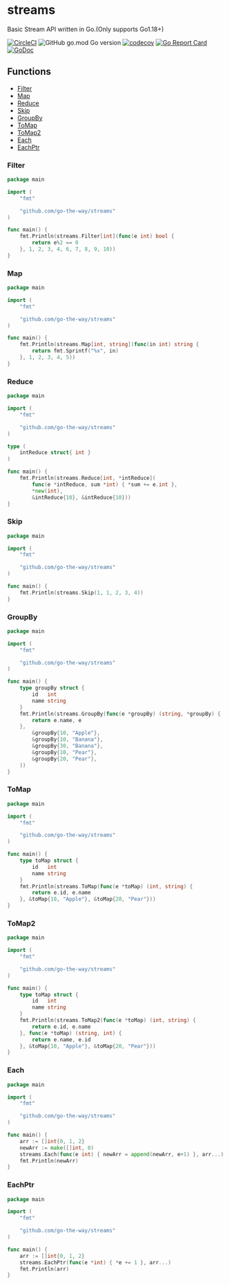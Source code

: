 # streams

Basic Stream API written in Go.(Only supports Go1.18+)

[![CircleCI](https://circleci.com/gh/go-the-way/streams/tree/main.svg?style=shield)](https://circleci.com/gh/go-the-way/streams/tree/main)
![GitHub go.mod Go version](https://img.shields.io/github/go-mod/go-version/go-the-way/streams)
[![codecov](https://codecov.io/gh/go-the-way/streams/branch/main/graph/badge.svg?token=8MAR3J959H)](https://codecov.io/gh/go-the-way/streams)
[![Go Report Card](https://goreportcard.com/badge/github.com/go-the-way/streams)](https://goreportcard.com/report/github.com/go-the-way/streams)
[![GoDoc](https://pkg.go.dev/badge/github.com/go-the-way/streams?status.svg)](https://pkg.go.dev/github.com/go-the-way/streams?tab=doc)

## Functions
- [Filter](#filter)
- [Map](#map)
- [Reduce](#reduce)
- [Skip](#skip)
- [GroupBy](#groupby)
- [ToMap](#tomap)
- [ToMap2](#tomap2)
- [Each](#each)
- [EachPtr](#eachptr)

### Filter

```go
package main

import (
	"fmt"

	"github.com/go-the-way/streams"
)

func main() {
	fmt.Println(streams.Filter[int](func(e int) bool {
		return e%2 == 0
	}, 1, 2, 3, 4, 6, 7, 8, 9, 10))
}
```

### Map

```go
package main

import (
	"fmt"

	"github.com/go-the-way/streams"
)

func main() {
	fmt.Println(streams.Map[int, string](func(in int) string {
		return fmt.Sprintf("%x", in)
	}, 1, 2, 3, 4, 5))
}
```

### Reduce

```go
package main

import (
	"fmt"

	"github.com/go-the-way/streams"
)

type (
	intReduce struct{ int }
)

func main() {
	fmt.Println(streams.Reduce[int, *intReduce](
		func(e *intReduce, sum *int) { *sum += e.int },
		*new(int),
		&intReduce{10}, &intReduce{10}))
}
```

### Skip

```go
package main

import (
	"fmt"

	"github.com/go-the-way/streams"
)

func main() {
	fmt.Println(streams.Skip(1, 1, 2, 3, 4))
}
```

### GroupBy

```go
package main

import (
	"fmt"

	"github.com/go-the-way/streams"
)

func main() {
	type groupBy struct {
		id   int
		name string
	}
	fmt.Println(streams.GroupBy(func(e *groupBy) (string, *groupBy) {
		return e.name, e
	},
		&groupBy{10, "Apple"},
		&groupBy{10, "Banana"},
		&groupBy{30, "Banana"},
		&groupBy{10, "Pear"},
		&groupBy{20, "Pear"},
	))
}
```

### ToMap

```go
package main

import (
	"fmt"

	"github.com/go-the-way/streams"
)

func main() {
	type toMap struct {
		id   int
		name string
	}
	fmt.Println(streams.ToMap(func(e *toMap) (int, string) {
		return e.id, e.name
	}, &toMap{10, "Apple"}, &toMap{20, "Pear"}))
}
```

### ToMap2

```go
package main

import (
	"fmt"

	"github.com/go-the-way/streams"
)

func main() {
	type toMap struct {
		id   int
		name string
	}
	fmt.Println(streams.ToMap2(func(e *toMap) (int, string) {
		return e.id, e.name
	}, func(e *toMap) (string, int) {
		return e.name, e.id
	}, &toMap{10, "Apple"}, &toMap{20, "Pear"}))
}
```

### Each

```go
package main

import (
	"fmt"

	"github.com/go-the-way/streams"
)

func main() {
	arr := []int{0, 1, 2}
	newArr := make([]int, 0)
	streams.Each(func(e int) { newArr = append(newArr, e+1) }, arr...)
	fmt.Println(newArr)
}
```

### EachPtr

```go
package main

import (
	"fmt"

	"github.com/go-the-way/streams"
)

func main() {
	arr := []int{0, 1, 2} 
	streams.EachPtr(func(e *int) { *e += 1 }, arr...)
	fmt.Println(arr)
}
```
